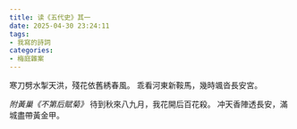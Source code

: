 ```yaml
---
title: 读《五代史》其一
date: 2025-04-30 23:24:11
tags:
- 我寫的詩詞
categories:
- 梅庭雜案
---
```


寒刀劈水掣天洪，殘花依舊綉春風。
乖看河東新鞍馬，幾時颯沓長安宮。

*附黃巢《不第后賦菊》*
待到秋來八九月，我花開后百花殺。
冲天香陣透長安，滿城盡帶黃金甲。
